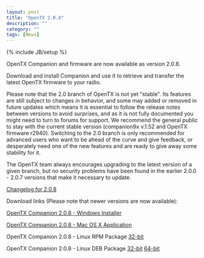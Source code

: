 ```yaml
---
layout: post
title: "OpenTX 2.0.8"
description: ""
category: ""
tags: [News]
---
```

{% include JB/setup %}

OpenTX Companion and firmware are now available as version 2.0.8.
 
Download and install Companion and use it to retrieve and transfer the latest OpenTX firmware to your radio.

Please note that the 2.0 branch of OpenTX is not yet "stable". Its features are still subject to changes in behavior, and some may added or removed in future updates which means it is essential to follow the release notes between versions to avoid surprises, and as it is not fully documented you might need to turn to forums for support. We recommend the general public to stay with the current stable version (companion9x v.1.52 and OpenTX firmware r2940). Switching to the 2.0 branch is only recommended for advanced users who want to be ahead of the curve and give feedback, or desperately need one of the new features and are ready to give away some stability for it.

The OpenTX team always encourages upgrading to the latest version of a given branch, but no security problems have been found in the earlier 2.0.0 - 2.0.7 versions that make it necessary to update.

[Changelog for 2.0.8](https://github.com/opentx/opentx/releases/tag/2.0.8)

Download links (Please note that newer versions are now available):

[OpenTX Companion 2.0.8 - Windows Installer](http://downloads.open-tx.org/2.0/companion/companionInstall_2.0.8.exe)

[OpenTX Companion 2.0.8 - Mac OS X Application](http://downloads.open-tx.org/2.0/companion/companion-macosx-2.0.8.dmg)

OpenTX Companion 2.0.8 - Linux RPM Package [32-bit](http://downloads.open-tx.org/2.0/companion/companion-2.0.8-i686.rpm)

OpenTX Companion 2.0.8 - Linux DEB Package [32-bit](http://downloads.open-tx.org/2.0/companion/companion_2.0.8_i386.deb) [64-bit](http://downloads.open-tx.org/2.0/companion/companion_2.0.8_amd64.deb)
